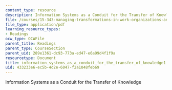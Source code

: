 ```yaml
---
content_type: resource
description: Information Systems as a Conduit for the Transfer of Knowledge
file: /courses/15-343-managing-transformations-in-work-organizations-and-society-spring-2002/433233e6ec5b4d2e6047f2a1048feb69_information_systems_as_a_conduit_for_the_transfer_of_knowledge1.pdf
file_type: application/pdf
learning_resource_types:
- Readings
ocw_type: OCWFile
parent_title: Readings
parent_type: CourseSection
parent_uid: 289e1361-dc93-773a-ed47-e6a99d4f1f9a
resourcetype: Document
title: information_systems_as_a_conduit_for_the_transfer_of_knowledge1.pdf
uid: 433233e6-ec5b-4d2e-6047-f2a1048feb69
---
```

Information Systems as a Conduit for the Transfer of Knowledge


